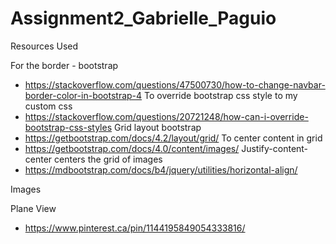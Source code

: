 # Assignment2_Gabrielle_Paguio
 
Resources Used

For the border - bootstrap
- https://stackoverflow.com/questions/47500730/how-to-change-navbar-border-color-in-bootstrap-4
To override bootstrap css style to my custom css
- https://stackoverflow.com/questions/20721248/how-can-i-override-bootstrap-css-styles
Grid layout bootstrap
- https://getbootstrap.com/docs/4.2/layout/grid/
To center content in grid
- https://getbootstrap.com/docs/4.0/content/images/
Justify-content-center centers the grid of images
- https://mdbootstrap.com/docs/b4/jquery/utilities/horizontal-align/

Images

Plane View
- https://www.pinterest.ca/pin/1144195849054333816/


